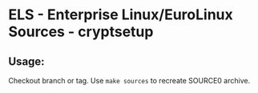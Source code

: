 # ELS - Enterprise Linux/EuroLinux Sources - cryptsetup
 
## Usage:
  Checkout branch or tag. Use `make sources` to recreate  SOURCE0 archive.
